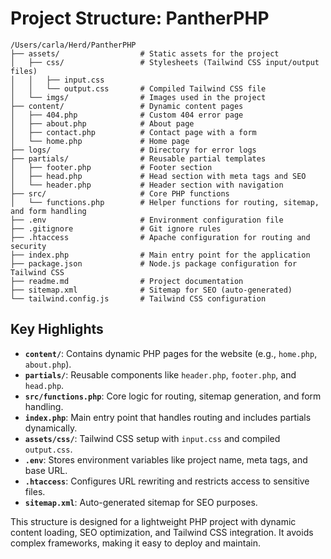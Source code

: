 # Project Structure: PantherPHP

```
/Users/carla/Herd/PantherPHP
├── assets/                  # Static assets for the project
│   ├── css/                 # Stylesheets (Tailwind CSS input/output files)
│   │   ├── input.css
│   │   └── output.css       # Compiled Tailwind CSS file
│   └── imgs/                # Images used in the project
├── content/                 # Dynamic content pages
│   ├── 404.php              # Custom 404 error page
│   ├── about.php            # About page
│   ├── contact.php          # Contact page with a form
│   └── home.php             # Home page
├── logs/                    # Directory for error logs
├── partials/                # Reusable partial templates
│   ├── footer.php           # Footer section
│   ├── head.php             # Head section with meta tags and SEO
│   └── header.php           # Header section with navigation
├── src/                     # Core PHP functions
│   └── functions.php        # Helper functions for routing, sitemap, and form handling
├── .env                     # Environment configuration file
├── .gitignore               # Git ignore rules
├── .htaccess                # Apache configuration for routing and security
├── index.php                # Main entry point for the application
├── package.json             # Node.js package configuration for Tailwind CSS
├── readme.md                # Project documentation
├── sitemap.xml              # Sitemap for SEO (auto-generated)
└── tailwind.config.js       # Tailwind CSS configuration
```

## Key Highlights
- **`content/`**: Contains dynamic PHP pages for the website (e.g., `home.php`, `about.php`).
- **`partials/`**: Reusable components like `header.php`, `footer.php`, and `head.php`.
- **`src/functions.php`**: Core logic for routing, sitemap generation, and form handling.
- **`index.php`**: Main entry point that handles routing and includes partials dynamically.
- **`assets/css/`**: Tailwind CSS setup with `input.css` and compiled `output.css`.
- **`.env`**: Stores environment variables like project name, meta tags, and base URL.
- **`.htaccess`**: Configures URL rewriting and restricts access to sensitive files.
- **`sitemap.xml`**: Auto-generated sitemap for SEO purposes.

This structure is designed for a lightweight PHP project with dynamic content loading, SEO optimization, and Tailwind CSS integration. It avoids complex frameworks, making it easy to deploy and maintain.